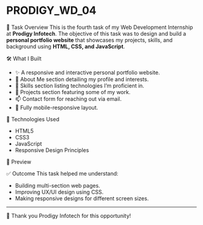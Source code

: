 # PRODIGY_WD_04

📌 Task Overview
This is the fourth task of my Web Development Internship at **Prodigy Infotech**. The objective of this task was to design and build a **personal portfolio website** that showcases my projects, skills, and background using **HTML, CSS, and JavaScript**.

🛠️ What I Built
- ✨ A responsive and interactive personal portfolio website.
- 👤 About Me section detailing my profile and interests.
- 🧰 Skills section listing technologies I’m proficient in.
- 📂 Projects section featuring some of my work.
- 📫 Contact form for reaching out via email.
- 📱 Fully mobile-responsive layout.

📎 Technologies Used
- HTML5  
- CSS3  
- JavaScript  
- Responsive Design Principles

📸 Preview


✅ Outcome
This task helped me understand:
- Building multi-section web pages.
- Improving UX/UI design using CSS.
- Making responsive designs for different screen sizes.

---

🚀 Thank you Prodigy Infotech for this opportunity!